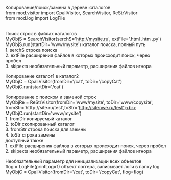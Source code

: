  Копирование/поиск/замена в дереве каталогов<br>
 from mod.visitor import CpallVisitor, SearchVisitor, ReStrVisitor<br>
 from mod.log import LogFile<br><br>
 
 Поиск строк в файлах каталогов<br>
 MyObjS = SearchVisitor(serchS='http://mysite.ru', extFile='.html .htm .py') <br>
 MyObjS.run(startDir='www/mysite')   каталог поиска, полный путь<br>
    1. serchS   строка поиска<br>
    2. extFile  расширения файлов в которых происходит поиск, через пробел<br>
    3. skipexts необязательный параметр, расширения файлов игнора<br>
 
 Копирование каталог1 в каталог2<br>
 MyObjC = CpallVisitor(fromDir='/cat', toDir='/copyCat')<br>
 MyObjC.run(startDir='/cat')<br>
 
 Копирование с поиском и заменой строк<br>
 MyObjRe = ReStrVisitor(fromDir='www/mysite', toDir='www/copysite', fromStr='htttp://site.ru/test',toStr='http://sitenwe.ru/test')<br>
 MyObjC.run(startDir='www/mysite')<br>
      1. fromDir копируемый каталог<br>
      2. toDir   скопированный каталог<br>
      3. fromStr строка поиска для заемны<br>
      4. toStr   строка замены<br>
        доступный также<br>
          1. extFile  расширения файлов в которых происходит поиск, через пробел<br>
          2. skipexts необязательный параметр, расширения файлов игнора<br>
 
 Необязательный параметр для инициализации всех объектов<br>
 flog = LogFile(printLog=1)  объект логгера, записывает логи в папку log<br>
 MyObjC = CpallVisitor(fromDir='/cat', toDir='/copyCat', flog=flog)<br>
